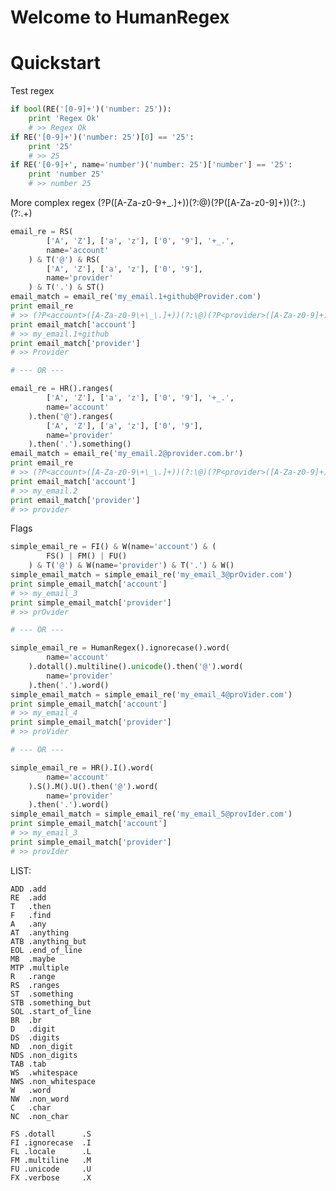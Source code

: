 Welcome to HumanRegex
=====================

Quickstart
==========


Test regex
```python
if bool(RE('[0-9]+')('number: 25')):
    print 'Regex Ok'
    # >> Regex Ok
if RE('[0-9]+')('number: 25')[0] == '25':
    print '25'
    # >> 25
if RE('[0-9]+', name='number')('number: 25')['number'] == '25':
    print 'number 25'
    # >> number 25
```

More complex regex
(?P<account>([A-Za-z0-9\+\_\.]+))(?:\@)(?P<provider>([A-Za-z0-9]+))(?:\.)(?:.+)

```python
email_re = RS(
        ['A', 'Z'], ['a', 'z'], ['0', '9'], '+_.',
        name='account'
    ) & T('@') & RS(
        ['A', 'Z'], ['a', 'z'], ['0', '9'],
        name='provider'
    ) & T('.') & ST()
email_match = email_re('my_email.1+github@Provider.com')
print email_re
# >> (?P<account>([A-Za-z0-9\+\_\.]+))(?:\@)(?P<provider>([A-Za-z0-9]+))(?:\.)(?:.+)
print email_match['account']
# >> my_email.1+github
print email_match['provider']
# >> Provider

# --- OR ---

email_re = HR().ranges(
        ['A', 'Z'], ['a', 'z'], ['0', '9'], '+_.',
        name='account'
    ).then('@').ranges(
        ['A', 'Z'], ['a', 'z'], ['0', '9'],
        name='provider'
    ).then('.').something()
email_match = email_re('my_email.2@provider.com.br')
print email_re
# >> (?P<account>([A-Za-z0-9\+\_\.]+))(?:\@)(?P<provider>([A-Za-z0-9]+))(?:\.)(?:.+)
print email_match['account']
# >> my_email.2
print email_match['provider']
# >> provider
```

Flags

```python
simple_email_re = FI() & W(name='account') & (
        FS() | FM() | FU()
    ) & T('@') & W(name='provider') & T('.') & W()
simple_email_match = simple_email_re('my_email_3@prOvider.com')
print simple_email_match['account']
# >> my_email_3
print simple_email_match['provider']
# >> prOvider

# --- OR ---

simple_email_re = HumanRegex().ignorecase().word(
        name='account'
    ).dotall().multiline().unicode().then('@').word(
        name='provider'
    ).then('.').word()
simple_email_match = simple_email_re('my_email_4@proVider.com')
print simple_email_match['account']
# >> my_email_4
print simple_email_match['provider']
# >> proVider

# --- OR ---

simple_email_re = HR().I().word(
        name='account'
    ).S().M().U().then('@').word(
        name='provider'
    ).then('.').word()
simple_email_match = simple_email_re('my_email_5@provIder.com')
print simple_email_match['account']
# >> my_email_3
print simple_email_match['provider']
# >> provIder
```


LIST:

    ADD .add
    RE  .add
    T   .then
    F   .find
    A   .any
    AT  .anything  
    ATB .anything_but
    EOL .end_of_line
    MB  .maybe
    MTP .multiple
    R   .range
    RS  .ranges
    ST  .something
    STB .something_but
    SOL .start_of_line
    BR  .br
    D   .digit
    DS  .digits
    ND  .non_digit
    NDS .non_digits
    TAB .tab
    WS  .whitespace
    NWS .non_whitespace
    W   .word
    NW  .non_word
    C   .char
    NC  .non_char

    FS .dotall      .S
    FI .ignorecase  .I
    FL .locale      .L
    FM .multiline   .M
    FU .unicode     .U
    FX .verbose     .X
